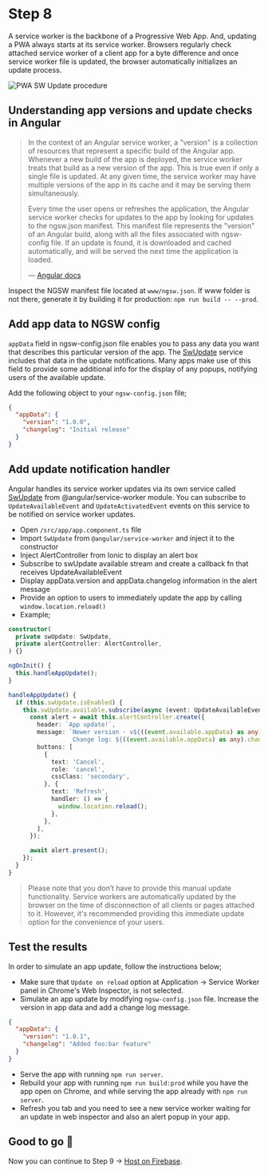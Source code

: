 # Step 8

A service worker is the backbone of a Progressive Web App. And, updating a PWA always starts at its service worker. Browsers regularly check attached service worker of a client app for a byte difference and once service worker file is updated, the browser automatically initializes an update process.

![PWA SW Update procedure](https://cdn-images-1.medium.com/max/1600/0*FHyvYRffIAix_60T.jpg) 

## Understanding app versions and update checks in Angular

> In the context of an Angular service worker, a "version" is a collection of resources that represent a specific build of the Angular app. Whenever a new build of the app is deployed, the service worker treats that build as a new version of the app. This is true even if only a single file is updated. At any given time, the service worker may have multiple versions of the app in its cache and it may be serving them simultaneously.
> 
> Every time the user opens or refreshes the application, the Angular service worker checks for updates to the app by looking for updates to the ngsw.json manifest. This manifest file represents the "version" of an Angular build, along with all the files associated with ngsw-config file. If an update is found, it is downloaded and cached automatically, and will be served the next time the application is loaded.
>
> — [Angular docs](https://angular.io/guide/service-worker-devops)

Inspect the NGSW manifest file located at `www/ngsw.json`. If www folder is not there, generate it by building it for production: `npm run build -- --prod`.

## Add app data to NGSW config

`appData` field in ngsw-config.json file enables you to pass any data you want that describes this particular version of the app. The [SwUpdate](https://angular.io/api/service-worker/SwUpdate) service includes that data in the update notifications. Many apps make use of this field to provide some additional info for the display of any popups, notifying users of the available update.

Add the following object to your `ngsw-config.json` file;

```json
{
  "appData": {
    "version": "1.0.0",
    "changelog": "Initial release"
  }
}
```

## Add update notification handler

Angular handles its service worker updates via its own service called [SwUpdate](https://angular.io/api/service-worker/SwUpdate) from @angular/service-worker module. You can subscribe to `UpdateAvailableEvent` and `UpdateActivatedEvent` events on this service to be notified on service worker updates.

* Open `/src/app/app.component.ts` file
* Import `SwUpdate` from `@angular/service-worker` and inject it to the constructor
* Inject AlertController from Ionic to display an alert box
* Subscribe to swUpdate available stream and create a callback fn that receives UpdateAvailableEvent
* Display appData.version and appData.changelog information in the alert message
* Provide an option to users to immediately update the app by calling `window.location.reload()` 
* Example;

```typescript
constructor(
  private swUpdate: SwUpdate,
  private alertController: AlertController,
) {}

ngOnInit() {
  this.handleAppUpdate();
}

handleAppUpdate() {
  if (this.swUpdate.isEnabled) {
    this.swUpdate.available.subscribe(async (event: UpdateAvailableEvent) => {
      const alert = await this.alertController.create({
        header: `App update!`,
        message: `Newer version - v${((event.available.appData) as any).version} is available.
                  Change log: ${((event.available.appData) as any).changelog}`,
        buttons: [
          {
            text: 'Cancel',
            role: 'cancel',
            cssClass: 'secondary',
          }, {
            text: 'Refresh',
            handler: () => {
              window.location.reload();
            },
          },
        ],
      });

      await alert.present();
    });
  }
}
``` 

> Please note that you don’t have to provide this manual update functionality. Service workers are automatically updated by the browser on the time of disconnection of all clients or pages attached to it. However, it's recommended providing this immediate update option for the convenience of your users.

## Test the results

In order to simulate an app update, follow the instructions below;

* Make sure that `Update on reload` option at Application -> Service Worker panel in Chrome's Web Inspector, is not selected.
* Simulate an app update by modifying `ngsw-config.json` file. Increase the version in app data and add a change log message.

```json
{
  "appData": {
    "version": "1.0.1",
    "changelog": "Added foo:bar feature"
  }
}
```
* Serve the app with running `npm run server`.
* Rebuild your app with running `npm run build:prod` while you have the app open on Chrome, and while serving the app already with `npm run server`.
* Refresh you tab and you need to see a new service worker waiting for an update in web inspector and also an alert popup in your app. 

## Good to go 🎯

Now you can continue to Step 9 -> [Host on Firebase](https://github.com/onderceylan/pwa-workshop-angular-firebase/blob/step-10/README.md).
